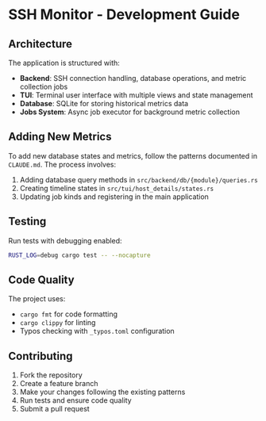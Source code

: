 # SSH Monitor - Development Guide

## Architecture

The application is structured with:

- **Backend**: SSH connection handling, database operations, and metric collection jobs
- **TUI**: Terminal user interface with multiple views and state management
- **Database**: SQLite for storing historical metrics data
- **Jobs System**: Async job executor for background metric collection

## Adding New Metrics

To add new database states and metrics, follow the patterns documented in `CLAUDE.md`. The process involves:

1. Adding database query methods in `src/backend/db/{module}/queries.rs`
2. Creating timeline states in `src/tui/host_details/states.rs` 
3. Updating job kinds and registering in the main application

## Testing

Run tests with debugging enabled:

```bash
RUST_LOG=debug cargo test -- --nocapture
```

## Code Quality

The project uses:
- `cargo fmt` for code formatting
- `cargo clippy` for linting
- Typos checking with `_typos.toml` configuration

## Contributing

1. Fork the repository
2. Create a feature branch
3. Make your changes following the existing patterns
4. Run tests and ensure code quality
5. Submit a pull request

